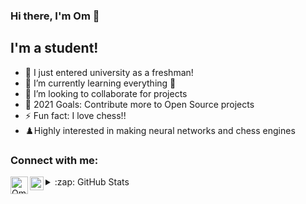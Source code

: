 ### Hi there, I'm Om 👋

## I'm a student!

- 🔭 I just entered university as a freshman!
- 🌱 I’m currently learning everything 🤣
- 👯 I’m looking to collaborate for projects
- 🥅 2021 Goals: Contribute more to Open Source projects
- ⚡ Fun fact: I love chess!!
- ♟️Highly interested in making neural networks and chess engines

### Connect with me:

[<img align="left" alt="Om | Instagram" width="28px" src="https://i.pinimg.com/originals/66/41/c9/6641c94e15a0be37af49a4250386c03e.png" />][instagram]
[<img align="left" alt="Om | LinkedIn" width="22px" src="https://content.linkedin.com/content/dam/me/business/en-us/amp/brand-site/v2/bg/LI-Bug.svg.original.svg" />][linkedin]

<details>
<summary>:zap: GitHub Stats</summary>
 <img align="left" alt="omdaxini's GitHub Stats" src="https://github-readme-stats.codestackr.vercel.app/api?username=omdaxini&show_icons=true&hide_border=true" />
 </details>


[instagram]: https://instagram.com/omdaxini
[linkedin]: https://www.linkedin.com/in/omdaxini/